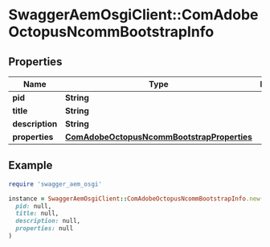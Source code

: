 # SwaggerAemOsgiClient::ComAdobeOctopusNcommBootstrapInfo

## Properties

| Name | Type | Description | Notes |
| ---- | ---- | ----------- | ----- |
| **pid** | **String** |  | [optional] |
| **title** | **String** |  | [optional] |
| **description** | **String** |  | [optional] |
| **properties** | [**ComAdobeOctopusNcommBootstrapProperties**](ComAdobeOctopusNcommBootstrapProperties.md) |  | [optional] |

## Example

```ruby
require 'swagger_aem_osgi'

instance = SwaggerAemOsgiClient::ComAdobeOctopusNcommBootstrapInfo.new(
  pid: null,
  title: null,
  description: null,
  properties: null
)
```

